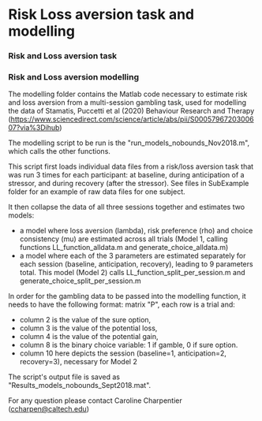 # Risk Loss aversion task and modelling

### Risk and Loss aversion task

### Risk and Loss aversion modelling
The modelling folder contains the Matlab code necessary to estimate risk and loss aversion from a multi-session gambling task, used for modelling the data of Stamatis, Puccetti et al (2020) Behaviour Research and Therapy (https://www.sciencedirect.com/science/article/abs/pii/S0005796720300607?via%3Dihub)

The modelling script to be run is the "run_models_nobounds_Nov2018.m", which calls the other functions.

This script first loads individual data files from a risk/loss aversion task that was run 3 times for each participant: at baseline, during anticipation of a stressor, and during recovery (after the stressor). See files in SubExample folder for an example of raw data files for one subject.

It then collapse the data of all three sessions together and estimates two models:
- a model where loss aversion (lambda), risk preference (rho) and choice consistency (mu) are estimated across all trials (Model 1, calling functions LL_function_alldata.m and generate_choice_alldata.m)
- a model where each of the 3 parameters are estimated separately for each session (baseline, anticipation, recovery), leading to 9 parameters total. This model (Model 2) calls LL_function_split_per_session.m and generate_choice_split_per_session.m

In order for the gambling data to be passed into the modelling function, it needs to have the following format: matrix "P", each row is a trial and:
- column 2 is the value of the sure option,
- column 3 is the value of the potential loss,
- column 4 is the value of the potential gain,
- column 8 is the binary choice variable: 1 if gamble, 0 if sure option.
- column 10 here depicts the session (baseline=1, anticipation=2, recovery=3), necessary for Model 2

The script's output file is saved as "Results_models_nobounds_Sept2018.mat".

For any question please contact Caroline Charpentier (ccharpen@caltech.edu)
